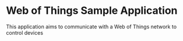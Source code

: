 # Web of Things Sample Application
This application aims to communicate with a Web of Things network to control devices
